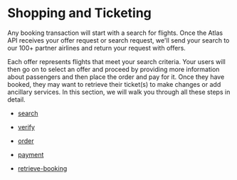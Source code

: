 # Shopping and Ticketing

Any booking transaction will start with a search for flights. Once the Atlas API receives your offer request or search request, we'll send your search to our 100+ partner airlines and return your request with offers. 

Each offer represents flights that meet your search criteria. Your users will then go on to select an offer and proceed by providing more information about passengers and then place the order and pay for it. Once they have booked, they may want to retrieve their ticket(s) to make changes or add ancillary services. In this section, we will walk you through all these steps in detail.

- [search](search.md)

- [verify](verify.md)

- [order](order.md)

- [payment](payment.md)

- [retrieve-booking](retrieve-booking.md)
